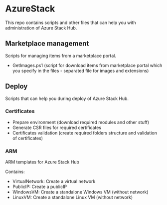 # AzureStack
This repo contains scripts and other files that can help you with administration of Azure Stack Hub.

## Marketplace management
Scripts for managing items from a marketplace portal.
- GetImages.ps1 (script for download items from marketplace portal which you specify in the files - separated file for images and extensions)

## Deploy
Scripts that can help you during deploy of Azure Stack Hub.

### Certificates
- Prepare environment (download required modules and other stuff)
- Generate CSR files for required certificates
- Certificates validation (create required folders structure and validation of certificates)

### ARM
ARM templates for Azure Stack Hub

Contains:
- VirtualNetwork: Create a virtual network
- PublicIP: Create a publicIP
- WindowsVM: Create a standalone Windows VM (without network)
- LinuxVM: Create a standalone Linux VM (without network)
